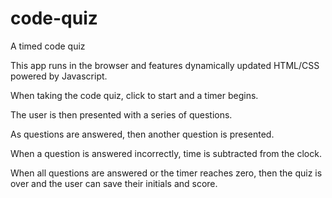 # code-quiz
A timed code quiz

This app runs in the browser and features dynamically updated HTML/CSS powered by Javascript. 

When taking the code quiz, click to start and a timer begins. 

The user is then presented with a series of questions. 

As questions are answered, then another question is presented. 

When a question is answered incorrectly, time is subtracted from the clock.

When all questions are answered or the timer reaches zero, then the quiz is over and the user can save their initials and score. 